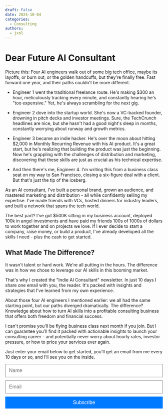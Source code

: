 ```yaml
---
draft: False
date: 2024-10-04
categories:
  - Consulting
authors:
  - jxnl
---
```


# Dear Future AI Consultant

Picture this: Four AI engineers walk out of some big tech office, maybe its layoffs, or burn out, or the golden handcuffs, but they're finally free. Fast forward one year, and their paths couldn't be more different.

- Engineer 1 went the traditional freelance route. He's making $300 an hour, meticulously tracking every minute, and constantly hearing he's "too expensive." Yet, he's always scrambling for the next gig.

- Engineer 2 dove into the startup world. She's now a VC-backed founder, drowning in pitch decks and investor meetings. Sure, the TechCrunch headlines are nice, but she hasn't had a good night's sleep in months, constantly worrying about runway and growth metrics.

- Engineer 3 became an indie hacker. He's over the moon about hitting $2,000 in Monthly Recurring Revenue with his AI product. It's a great start, but he's realizing that building the product was just the beginning. Now he's grappling with the challenges of distribution and marketing, discovering that these skills are just as crucial as his technical expertise.

- And then there's me, Engineer 4. I'm writing this from a business class seat on my way to San Francisco, closing a six-figure deal with a client. But that's just the tip of the iceberg.

As an AI consultant, I've built a personal brand, grown an audience, and mastered marketing and distribution - all while confidently selling my expertise. I've made friends with VCs, hosted dinners for industry leaders, and built a network that spans the tech world.

The best part? I've got $500K sitting in my business account, deployed 100k in angel investments and have paid my friends 100s of 1000s of dollars to work together and on projects we love. If I ever decide to start a company, raise money, or build a product, I've already developed all the skills I need - plus the cash to get started.

## What Made The Difference?

It wasn't talent or hard work. We're all putting in the hours. The difference was in how we chose to leverage our AI skills in this booming market.

That's why I created the "Indie AI Consultant" newsletter. In just 10 days I share one email with you, the reader. It's packed with insights and strategies that I've learned from my own experience.

About those four AI engineers I mentioned earlier: we all had the same starting point, but our paths diverged dramatically. The difference? Knowledge about how to turn AI skills into a profitable consulting business that offers both freedom and financial success.

I can't promise you'll be flying business class next month if you join. But I can guarantee you'll find it packed with actionable insights to launch your consulting career - and potentially never worry about hourly rates, investor pressure, or how to price your services ever again.

Just enter your email below to get started, you'll get an email from me every 10 days or so, and I'll see you on the inside.

<form action="https://indieconsulting.podia.com/email_lists/884902/subscriptions" accept-charset="UTF-8" method="post" style="width: 100%; max-width: 600px; margin: 0 auto;">
    <input type="text" name="name" placeholder="Name" style="width: 100%; padding: 10px; font-size: 16px; margin-bottom: 10px;" />
    <input type="email" name="email" required="required" placeholder="Email" style="width: 100%; padding: 10px; font-size: 16px; margin-bottom: 10px;" />
    <input type="submit" value="Subscribe" style="width: 100%; padding: 10px; background-color: #007bff; color: white; border: none; font-size: 16px; cursor: pointer;" />
</form>